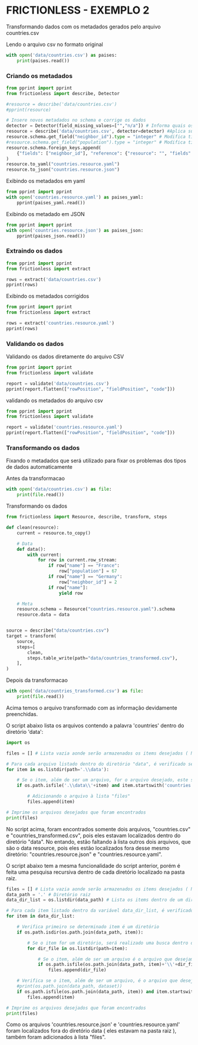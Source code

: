 # FRICTIONLESS - EXEMPLO 2

Transformando dados com os metadados gerados pelo arquivo countries.csv

Lendo o arquivo csv no formato original

```python script
with open('data/countries.csv') as paises:
    print(paises.read())
```

### Criando os metadados

```python script
from pprint import pprint
from frictionless import describe, Detector

#resource = describe('data/countries.csv')
#pprint(resource)

# Insere novos metadados no schema e corrige os dados
detector = Detector(field_missing_values=["","n/a"]) # Informa quais os valores que estão vazios
resource = describe('data/countries.csv', detector=detector) #Aplica substituição do arquivo countries.csv
resource.schema.get_field("neighbor_id").type = "integer" # Modifica tipo de dado da coluna neighbor_id para ser do tipo inteiro
#resource.schema.get_field("population").type = "integer" # Modifica tipo de dado da coluna population para ser do tipo inteiro
resource.schema.foreign_keys.append(
    {"fields": ["neighbor_id"], "reference": {"resource": "", "fields": ["id"]}}
)
resource.to_yaml("countries.resource.yaml")
resource.to_json("countries.resource.json")
```

Exibindo os metadados em yaml

```python script
from pprint import pprint
with open('countries.resource.yaml') as paises_yaml:
    pprint(paises_yaml.read())
```

Exibindo os metadado em JSON

```python script
from pprint import pprint
with open('countries.resource.json') as paises_json:
    pprint(paises_json.read())
```

### Extraindo os dados

```python script
from pprint import pprint
from frictionless import extract

rows = extract('data/countries.csv')
pprint(rows)
```

Exibindo os metadados corrigidos

```python script
from pprint import pprint
from frictionless import extract

rows = extract('countries.resource.yaml')
pprint(rows)
```

### Validando os dados

Validando os dados diretamente do arquivo CSV

```python script
from pprint import pprint
from frictionless import validate

report = validate('data/countries.csv')
pprint(report.flatten(["rowPosition", "fieldPosition", "code"]))
```

validando os metadados do arquivo csv

```python script
from pprint import pprint
from frictionless import validate

report = validate('countries.resource.yaml')
pprint(report.flatten(["rowPosition", "fieldPosition", "code"]))
```

### Transformando os dados

Fixando o metadados que será utilizado para fixar os problemas dos tipos de dados automaticamente

Antes da transformacao

```python script
with open('data/countries.csv') as file:
    print(file.read())
```

Transformando os dados

```python script
from frictionless import Resource, describe, transform, steps

def clean(resource):
    current = resource.to_copy()

    # Data
    def data():
        with current:
            for row in current.row_stream:
                if row["name"] == "France":
                    row["population"] = 67
                if row["name"] == "Germany":
                    row["neighbor_id"] = 2
                if row["name"]:
                    yield row

    # Meta
    resource.schema = Resource("countries.resource.yaml").schema
    resource.data = data


source = describe("data/countries.csv")
target = transform(
    source,
    steps=[
        clean,
        steps.table_write(path="data/countries_transformed.csv"),
    ],
)
```

Depois da transformacao

```python script
with open('data/countries_transformed.csv') as file:
    print(file.read())
```

Acima temos o arquivo transformado com as informação devidamente preenchidas.

O script abaixo lista os arquivos contendo a palavra 'countries' dentro do diretório 'data':

```python script
import os

files = [] # Lista vazia aonde serão armazenados os items desejados ( No nosso caso são os arquivos que contenham a palavra "countries" )

# Para cada arquivo listado dentro do diretório "data", é verificado se é o arquivo desejado ( arquivos que contenham a palavra "countries" ). Caso afirmativo, este será adicionado à lista "files".
for item in os.listdir(path='.\\data'):

    # Se o item, além de ser um arquivo, for o arquivo desejado, este será adicionado à lista files
    if os.path.isfile('.\\data\\'+item) and item.startswith('countries'):

        # Adicionando o arquivo à lista "files"
        files.append(item)

# Imprime os arquivos desejados que foram encontrados
print(files)
```

No script acima, foram encontrados somente dois arquivos, "countries.csv" e "countries_transformed.csv", pois eles estavam localizados dentro do diretório "data". No entando, estão faltando à lista outros dois arquivos, que são o data resource, pois eles estão localizados fora desse mesmo diretório: "countries.resource.json" e "countries.resource.yaml".

O script abaixo tem a mesma funcionalidade do script anterior, porém é feita uma pesquisa recursiva dentro de cada diretório localizado na pasta raiz.

```python script
files = [] # Lista vazia aonde serão armazenados os items desejados ( No nosso caso são os arquivos que contenham a palavra "countries")
data_path = '.' # Diretório raiz
data_dir_list = os.listdir(data_path) # Lista os items dentro de um diretório ( No nosso caso é o diretório raiz)

# Para cada item listado dentro da variável data_dir_list, é verificado se é um arquivo ou uma pasta. Caso seja o arquivo que queiramos, este será adicionado à lista "files". Caso seja uma pasta, será realizado a mesma verificação dentro dela.
for item in data_dir_list:

    # Verifica primeiro se determinado item é um diretório
    if os.path.isdir(os.path.join(data_path, item)):

        # Se o item for um diretório, será realizado uma busca dentro dela. Se houver um diretório dentro, será feita uma nova busca dentro ( Recursão ).
        for dir_file in os.listdir(path=item):

            # Se o item, além de ser um arquivo é o arquivo que desejamos,este seja colocado dentro da lista
            if os.path.isfile(os.path.join(data_path, item)+'\\'+dir_file) and dir_file.startswith('countries'):
                files.append(dir_file)

    # Verifica se o item, além de ser um arquivo, é o arquivo que desejamos que seja colocado na lista
    #print(os.path.join(data_path, dataset))
    if os.path.isfile(os.path.join(data_path, item)) and item.startswith('countries'):
        files.append(item)

# Imprime os arquivos desejados que foram encontrados
print(files)
```

Como os arquivos 'countries.resource.json' e 'countries.resource.yaml' foram localizados fora do diretório data ( eles estavam na pasta raiz ), também foram adicionados à lista "files".